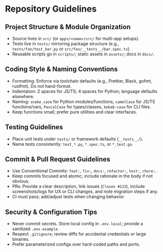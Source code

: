 # Repository Guidelines

## Project Structure & Module Organization
- Source lives in `src/` (or `apps/<name>/src/` for multi-app setups).
- Tests live in `tests/` mirroring package structure (e.g., `tests/foo/test_bar.py` or `src/foo/__tests__/bar.spec.ts`).
- Reusable scripts go in `scripts/`; static assets in `assets/`; docs in `docs/`.

## Coding Style & Naming Conventions
- Formatting: Enforce via toolchain defaults (e.g., Prettier, Black, gofmt, rustfmt). Do not hand-format.
- Indentation: 2 spaces for JS/TS; 4 spaces for Python; language defaults elsewhere.
- Naming: `snake_case` for Python modules/functions, `camelCase` for JS/TS functions/vars, `PascalCase` for types/classes, `kebab-case` for CLI files.
- Keep functions small; prefer pure utilities and clear interfaces.

## Testing Guidelines
- Place unit tests under `tests/` or framework defaults (`__tests__/`).
- Name tests consistently: `test_*.py`, `*.spec.ts`, or `*_test.go`.

## Commit & Pull Request Guidelines
- Use Conventional Commits: `feat:`, `fix:`, `docs:`, `refactor:`, `test:`, `chore:`.
- Keep commits focused and atomic; include rationale in the body if not obvious.
- PRs: Provide a clear description, link issues (`Closes #123`), include screenshots/logs for UX or CLI changes, and note migration steps if any.
- CI must pass; add/adjust tests when changing behavior.

## Security & Configuration Tips
- Never commit secrets. Store local config in `.env.local`; provide a sanitized `.env.example`.
- Respect `.gitignore`; review diffs for accidental credentials or large binaries.
- Prefer parameterized configs over hard-coded paths and ports.
